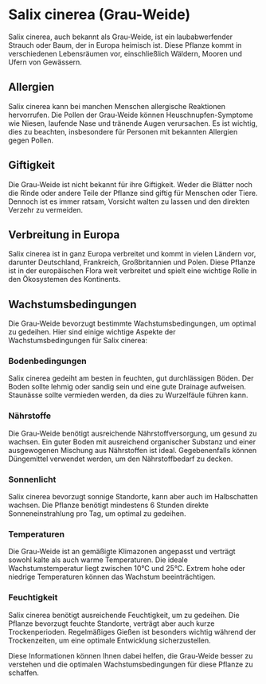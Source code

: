 # Salix cinerea (Grau-Weide)

Salix cinerea, auch bekannt als Grau-Weide, ist ein laubabwerfender Strauch oder Baum, der in Europa heimisch ist. Diese Pflanze kommt in verschiedenen Lebensräumen vor, einschließlich Wäldern, Mooren und Ufern von Gewässern.

## Allergien

Salix cinerea kann bei manchen Menschen allergische Reaktionen hervorrufen. Die Pollen der Grau-Weide können Heuschnupfen-Symptome wie Niesen, laufende Nase und tränende Augen verursachen. Es ist wichtig, dies zu beachten, insbesondere für Personen mit bekannten Allergien gegen Pollen.

## Giftigkeit

Die Grau-Weide ist nicht bekannt für ihre Giftigkeit. Weder die Blätter noch die Rinde oder andere Teile der Pflanze sind giftig für Menschen oder Tiere. Dennoch ist es immer ratsam, Vorsicht walten zu lassen und den direkten Verzehr zu vermeiden.

## Verbreitung in Europa

Salix cinerea ist in ganz Europa verbreitet und kommt in vielen Ländern vor, darunter Deutschland, Frankreich, Großbritannien und Polen. Diese Pflanze ist in der europäischen Flora weit verbreitet und spielt eine wichtige Rolle in den Ökosystemen des Kontinents.

## Wachstumsbedingungen

Die Grau-Weide bevorzugt bestimmte Wachstumsbedingungen, um optimal zu gedeihen. Hier sind einige wichtige Aspekte der Wachstumsbedingungen für Salix cinerea:

### Bodenbedingungen

Salix cinerea gedeiht am besten in feuchten, gut durchlässigen Böden. Der Boden sollte lehmig oder sandig sein und eine gute Drainage aufweisen. Staunässe sollte vermieden werden, da dies zu Wurzelfäule führen kann.

### Nährstoffe

Die Grau-Weide benötigt ausreichende Nährstoffversorgung, um gesund zu wachsen. Ein guter Boden mit ausreichend organischer Substanz und einer ausgewogenen Mischung aus Nährstoffen ist ideal. Gegebenenfalls können Düngemittel verwendet werden, um den Nährstoffbedarf zu decken.

### Sonnenlicht

Salix cinerea bevorzugt sonnige Standorte, kann aber auch im Halbschatten wachsen. Die Pflanze benötigt mindestens 6 Stunden direkte Sonneneinstrahlung pro Tag, um optimal zu gedeihen.

### Temperaturen

Die Grau-Weide ist an gemäßigte Klimazonen angepasst und verträgt sowohl kalte als auch warme Temperaturen. Die ideale Wachstumstemperatur liegt zwischen 10°C und 25°C. Extrem hohe oder niedrige Temperaturen können das Wachstum beeinträchtigen.

### Feuchtigkeit

Salix cinerea benötigt ausreichende Feuchtigkeit, um zu gedeihen. Die Pflanze bevorzugt feuchte Standorte, verträgt aber auch kurze Trockenperioden. Regelmäßiges Gießen ist besonders wichtig während der Trockenzeiten, um eine optimale Entwicklung sicherzustellen.

Diese Informationen können Ihnen dabei helfen, die Grau-Weide besser zu verstehen und die optimalen Wachstumsbedingungen für diese Pflanze zu schaffen.
